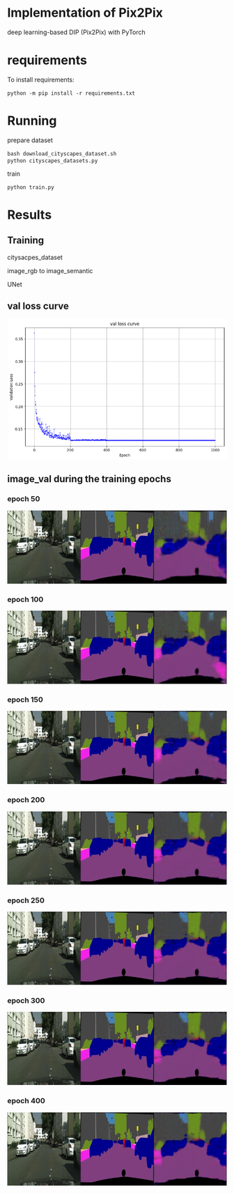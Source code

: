 # Implementation of Pix2Pix
deep learning-based DIP (Pix2Pix) with PyTorch
# requirements
To install requirements:
```
python -m pip install -r requirements.txt
```

# Running

prepare dataset
```
bash download_cityscapes_dataset.sh
python cityscapes_datasets.py
```

train
```
python train.py
```

# Results
## Training
citysacpes_dataset 

image_rgb to image_semantic  

UNet

## val loss curve
![](Image/val_loss_curve.png)
## image_val during the training epochs
### epoch 50
![](Image/result_2.png)
### epoch 100
![](Image/result_2_1.png)
### epoch 150
![](Image/result_2_2.png)
### epoch 200
![](Image/result_2_3.png)
### epoch 250
![](Image/result_2_4.png)
### epoch 300
![](Image/result_2_5.png)
### epoch 400
![](Image/result_2_6.png)




